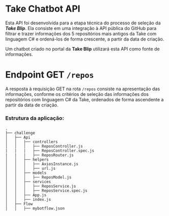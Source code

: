 # Take Chatbot API

Esta API foi desenvolvida para a etapa técnica do processo de seleção da _**Take Blip**_. Ela consiste em uma integração à API pública do GitHub para filtrar e trazer informações dos 5 repositórios mais antigos da Take com linguagem C# e ordená-los de forma crescente, a partir da data de criação.

Um chatbot criado no portal da **Take Blip** utilizará esta API como fonte de informações.

# Endpoint GET <code>/repos</code>

A resposta à requisição GET na rota <code>/repos</code> consiste na apresentação das informações, conforme os critérios de seleção das informações dos repositórios com linguagem C# da Take, ordenados de forma ascendente a partir da data de criação.

### Estrutura da aplicação:
```shell
.
├── challenge
│   ├── Api
│   │   ├── controllers
│   │   │   ├── ReposController.js
|   |   |   ├── ReposController.spec.js
|   |   |   ├── ReposRouter.js
│   │   ├── helpers
│   │   │   ├── AxiosInstance.js
│   │   │   ├── url.js
│   │   ├── models
│   │   │   ├── ReposModel.js
│   │   ├── services
│   │   │   ├── ReposService.js
│   │   │   ├── ReposService.spec.js
│   │   ├── App.js
│   │   ├── index.js
│   ├── Flow
│   │   ├── mybotflow.json
```
